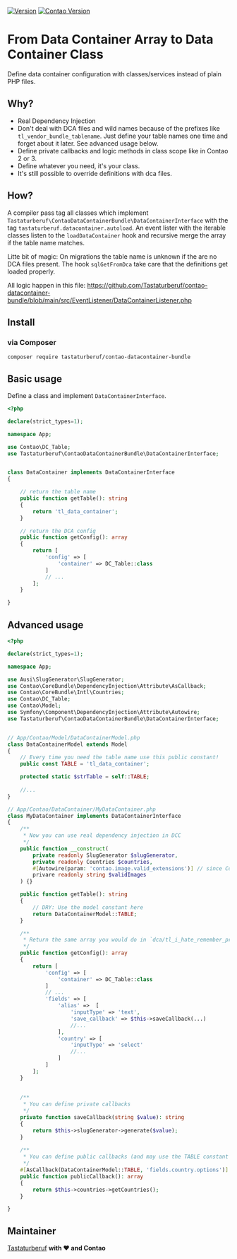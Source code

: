 [![Version](http://img.shields.io/packagist/v/tastaturberuf/contao-datacontainer-bundle)](https://packagist.org/packages/tastaturberuf/contao-datacontainer-bundle)
[![Contao Version](https://img.shields.io/badge/contao--version-^4.13_||_^5.3-%23F47C00)](https://contao.org)

# From Data Container Array to Data Container Class

Define data container configuration with classes/services instead of plain PHP files.

## Why?

- Real Dependency Injection
- Don't deal with DCA files and wild names because of the prefixes like `tl_vendor_bundle_tablename`. Just define your
  table names one time and forget about it later. See advanced usage below.
- Define private callbacks and logic methods in class scope like in Contao 2 or 3.
- Define whatever you need, it's your class.
- It's still possible to override definitions with dca files.

## How?
A compiler pass tag all classes which implement `Tastaturberuf\ContaoDataContainerBundle\DataContainerInterface` with the tag `tastaturberuf.datacontainer.autoload`.
An event lister with the iterable classes listen to the `loadDataContainer` hook and recursive merge the array if the table name matches.

Litte bit of magic:
On migrations the table name is unknown if the are no DCA files present. The hook `sqlGetFromDca` take care that the definitions get loaded properly.

All logic happen in this file: https://github.com/Tastaturberuf/contao-datacontainer-bundle/blob/main/src/EventListener/DataContainerListener.php

## Install

### via Composer

```
composer require tastaturberuf/contao-datacontainer-bundle
```

## Basic usage

Define a class and implement `DataContainerInterface`.

```php
<?php

declare(strict_types=1);

namespace App;

use Contao\DC_Table;
use Tastaturberuf\ContaoDataContainerBundle\DataContainerInterface;


class DataContainer implements DataContainerInterface
{

    // return the table name
    public function getTable(): string
    {
        return 'tl_data_container';
    }

    // return the DCA config
    public function getConfig(): array
    {
        return [
            'config' => [
                'container' => DC_Table::class
            ]
            // ...
        ];
    }

}
```

## Advanced usage

```php
<?php

declare(strict_types=1);

namespace App;

use Ausi\SlugGenerator\SlugGenerator;
use Contao\CoreBundle\DependencyInjection\Attribute\AsCallback;
use Contao\CoreBundle\Intl\Countries;
use Contao\DC_Table;
use Contao\Model;
use Symfony\Component\DependencyInjection\Attribute\Autowire;
use Tastaturberuf\ContaoDataContainerBundle\DataContainerInterface;


// App/Contao/Model/DataContainerModel.php
class DataContainerModel extends Model
{
    // Every time you need the table name use this public constant!
    public const TABLE = 'tl_data_container';

    protected static $strTable = self::TABLE;
    
    //...
}

// App/Contao/DataContainer/MyDataContainer.php
class MyDataContainer implements DataContainerInterface
{
    /**
     * Now you can use real dependency injection in DCC 
     */
    public function __construct(
        private readonly SlugGenerator $slugGenerator,
        private readonly Countries $countries,
        #[Autowire(param: 'contao.image.valid_extensions')] // since Contao 5 / Symfony 6 
        privare readonly string $validImages
    ) {}

    public function getTable(): string
    {
        // DRY: Use the model constant here
        return DataContainerModel::TABLE;
    }

    /**
     * Return the same array you would do in `dca/tl_i_hate_remember_prefixes_table.php`
     */
    public function getConfig(): array
    {
        return [
            'config' => [
                'container' => DC_Table::class
            ]
            // ...
            'fields' => [
                'alias' =>  [
                    'inputType' => 'text',
                    'save_callback' => $this->saveCallback(...)
                    //...
                ],
                'country' => [
                    'inputType' => 'select'
                    //...
                ]
            ]
        ];
    }
    
    
    /**
     * You can define private callbacks
     */
    private function saveCallback(string $value): string
    {
        return $this->slugGenerator->generate($value);
    }
    
    /**
     * You can define public callbacks (and may use the TABLE constant from the model)
     */
    #[AsCallback(DataContainerModel::TABLE, 'fields.country.options')]
    public function publicCallback(): array 
    {
        return $this->countries->getCountries();
    }

}
```

## Maintainer

[Tastaturberuf](https://tastaturberuf.de) **with ♥ and Contao**

